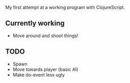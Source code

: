 My first attempt at a working program with ClojureScript.  

Currently working
----
* Move around and shoot things!

TODO
----
* Spawn
* Move towards player (basic AI)
* Make do-event less ugly
